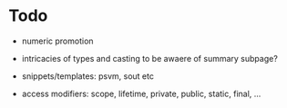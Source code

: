 # Todo

- numeric promotion
- intricacies of types and casting to be awaere of summary subpage?

- snippets/templates: psvm, sout etc

- access modifiers: scope, lifetime, private, public, static, final, ...
